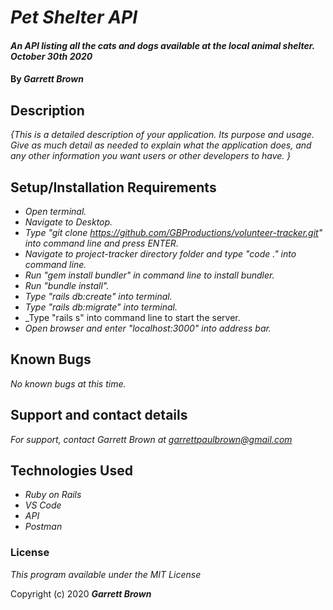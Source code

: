 # _Pet Shelter API_

#### _An API listing all the cats and dogs available at the local animal shelter. October 30th 2020_

#### By _**Garrett Brown**_

## Description

_{This is a detailed description of your application. Its purpose and usage.  Give as much detail as needed to explain what the application does, and any other information you want users or other developers to have. }_

## Setup/Installation Requirements

* _Open terminal._
* _Navigate to Desktop._
* _Type "git clone https://github.com/GBProductions/volunteer-tracker.git" into command line and press ENTER._
* _Navigate to project-tracker directory folder and type "code ." into command line._
* _Run "gem install bundler" in command line to install bundler._
* _Run "bundle install"._
* _Type "rails db:create" into terminal._
* _Type "rails db:migrate" into terminal._
* _Type "rails s" into command line to start the server.
* _Open browser and enter "localhost:3000" into address bar._


## Known Bugs

_No known bugs at this time._

## Support and contact details

_For support, contact Garrett Brown at <garrettpaulbrown@gmail.com>_

## Technologies Used

* _Ruby on Rails_
* _VS Code_
* _API_
* _Postman_

### License

*This program available under the MIT License*

Copyright (c) 2020 **_Garrett Brown_**